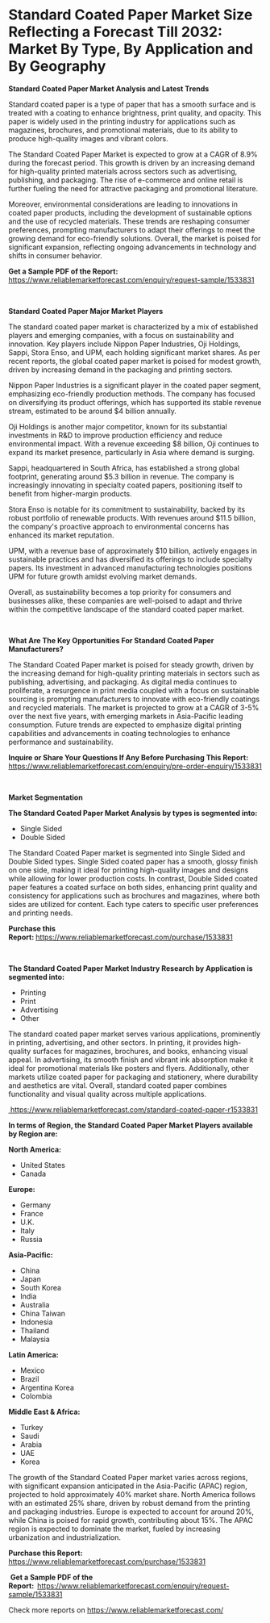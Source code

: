 <p><h1>Standard Coated Paper Market Size Reflecting a Forecast Till 2032: Market By Type, By Application and By Geography</h1></p><p><strong>Standard Coated Paper Market Analysis and Latest Trends</strong></p>
<p><p>Standard coated paper is a type of paper that has a smooth surface and is treated with a coating to enhance brightness, print quality, and opacity. This paper is widely used in the printing industry for applications such as magazines, brochures, and promotional materials, due to its ability to produce high-quality images and vibrant colors. </p><p>The Standard Coated Paper Market is expected to grow at a CAGR of 8.9% during the forecast period. This growth is driven by an increasing demand for high-quality printed materials across sectors such as advertising, publishing, and packaging. The rise of e-commerce and online retail is further fueling the need for attractive packaging and promotional literature. </p><p>Moreover, environmental considerations are leading to innovations in coated paper products, including the development of sustainable options and the use of recycled materials. These trends are reshaping consumer preferences, prompting manufacturers to adapt their offerings to meet the growing demand for eco-friendly solutions. Overall, the market is poised for significant expansion, reflecting ongoing advancements in technology and shifts in consumer behavior.</p></p>
<p><strong>Get a Sample PDF of the Report:&nbsp;</strong> <a href="https://www.reliablemarketforecast.com/enquiry/request-sample/1533831?utm_campaign=2781&utm_medium=2&utm_source=Github&utm_content=ia&utm_term=31032025&utm_id=standard-coated-paper">https://www.reliablemarketforecast.com/enquiry/request-sample/1533831</a></p>
<p>&nbsp;</p>
<p><strong>Standard Coated Paper Major Market Players</strong></p>
<p><p>The standard coated paper market is characterized by a mix of established players and emerging companies, with a focus on sustainability and innovation. Key players include Nippon Paper Industries, Oji Holdings, Sappi, Stora Enso, and UPM, each holding significant market shares. As per recent reports, the global coated paper market is poised for modest growth, driven by increasing demand in the packaging and printing sectors.</p><p>Nippon Paper Industries is a significant player in the coated paper segment, emphasizing eco-friendly production methods. The company has focused on diversifying its product offerings, which has supported its stable revenue stream, estimated to be around $4 billion annually.</p><p>Oji Holdings is another major competitor, known for its substantial investments in R&D to improve production efficiency and reduce environmental impact. With a revenue exceeding $8 billion, Oji continues to expand its market presence, particularly in Asia where demand is surging.</p><p>Sappi, headquartered in South Africa, has established a strong global footprint, generating around $5.3 billion in revenue. The company is increasingly innovating in specialty coated papers, positioning itself to benefit from higher-margin products.</p><p>Stora Enso is notable for its commitment to sustainability, backed by its robust portfolio of renewable products. With revenues around $11.5 billion, the company's proactive approach to environmental concerns has enhanced its market reputation.</p><p>UPM, with a revenue base of approximately $10 billion, actively engages in sustainable practices and has diversified its offerings to include specialty papers. Its investment in advanced manufacturing technologies positions UPM for future growth amidst evolving market demands.</p><p>Overall, as sustainability becomes a top priority for consumers and businesses alike, these companies are well-poised to adapt and thrive within the competitive landscape of the standard coated paper market.</p></p>
<p>&nbsp;</p>
<p><strong>What Are The Key Opportunities For Standard Coated Paper Manufacturers?</strong></p>
<p><p>The Standard Coated Paper market is poised for steady growth, driven by the increasing demand for high-quality printing materials in sectors such as publishing, advertising, and packaging. As digital media continues to proliferate, a resurgence in print media coupled with a focus on sustainable sourcing is prompting manufacturers to innovate with eco-friendly coatings and recycled materials. The market is projected to grow at a CAGR of 3-5% over the next five years, with emerging markets in Asia-Pacific leading consumption. Future trends are expected to emphasize digital printing capabilities and advancements in coating technologies to enhance performance and sustainability.</p></p>
<p><strong>Inquire or Share Your Questions If Any Before Purchasing This Report:</strong> <a href="https://www.reliablemarketforecast.com/enquiry/pre-order-enquiry/1533831?utm_campaign=2781&utm_medium=2&utm_source=Github&utm_content=ia&utm_term=31032025&utm_id=standard-coated-paper">https://www.reliablemarketforecast.com/enquiry/pre-order-enquiry/1533831</a></p>
<p>&nbsp;</p>
<p><strong>Market Segmentation</strong></p>
<p><strong>The Standard Coated Paper Market Analysis by types is segmented into:</strong></p>
<p><ul><li>Single Sided</li><li>Double Sided</li></ul></p>
<p><p>The Standard Coated Paper market is segmented into Single Sided and Double Sided types. Single Sided coated paper has a smooth, glossy finish on one side, making it ideal for printing high-quality images and designs while allowing for lower production costs. In contrast, Double Sided coated paper features a coated surface on both sides, enhancing print quality and consistency for applications such as brochures and magazines, where both sides are utilized for content. Each type caters to specific user preferences and printing needs.</p></p>
<p><strong>Purchase this Report:&nbsp;</strong><a href="https://www.reliablemarketforecast.com/purchase/1533831?utm_campaign=2781&utm_medium=2&utm_source=Github&utm_content=ia&utm_term=31032025&utm_id=standard-coated-paper">https://www.reliablemarketforecast.com/purchase/1533831</a></p>
<p>&nbsp;</p>
<p><strong>The Standard Coated Paper Market Industry Research by Application is segmented into:</strong></p>
<p><ul><li>Printing</li><li>Print</li><li>Advertising</li><li>Other</li></ul></p>
<p><p>The standard coated paper market serves various applications, prominently in printing, advertising, and other sectors. In printing, it provides high-quality surfaces for magazines, brochures, and books, enhancing visual appeal. In advertising, its smooth finish and vibrant ink absorption make it ideal for promotional materials like posters and flyers. Additionally, other markets utilize coated paper for packaging and stationery, where durability and aesthetics are vital. Overall, standard coated paper combines functionality and visual quality across multiple applications.</p></p>
<p><a href="https://www.reliablemarketforecast.com/standard-coated-paper-r1533831?utm_campaign=2781&utm_medium=2&utm_source=Github&utm_content=ia&utm_term=31032025&utm_id=standard-coated-paper">&nbsp;https://www.reliablemarketforecast.com/standard-coated-paper-r1533831</a></p>
<p><strong>In terms of Region, the Standard Coated Paper Market Players available by Region are:</strong></p>
<p>
    <p> <strong> North America: </strong>
        <ul>
            <li>United States</li>
            <li>Canada</li>
        </ul>
        </p> 
    <p> <strong> Europe: </strong>
        <ul>
            <li>Germany</li>
            <li>France</li>
            <li>U.K.</li>
            <li>Italy</li>
            <li>Russia</li>
        </ul>
        </p> 
    <p> <strong> Asia-Pacific: </strong>
        <ul>
            <li>China</li>
            <li>Japan</li>
            <li>South Korea</li>
            <li>India</li>
            <li>Australia</li>
            <li>China Taiwan</li>
            <li>Indonesia</li>
            <li>Thailand</li>
            <li>Malaysia</li>
        </ul>
        </p> 
    <p> <strong> Latin America: </strong>
        <ul>
            <li>Mexico</li>
            <li>Brazil</li>
            <li>Argentina Korea</li>
            <li>Colombia</li>
        </ul>
        </p> 
    <p> <strong> Middle East & Africa: </strong>
        <ul>
            <li>Turkey</li>
            <li>Saudi</li>
            <li>Arabia</li>
            <li>UAE</li>
            <li>Korea</li>
        </ul>
    </p>
    </p>
<p><p>The growth of the Standard Coated Paper market varies across regions, with significant expansion anticipated in the Asia-Pacific (APAC) region, projected to hold approximately 40% market share. North America follows with an estimated 25% share, driven by robust demand from the printing and packaging industries. Europe is expected to account for around 20%, while China is poised for rapid growth, contributing about 15%. The APAC region is expected to dominate the market, fueled by increasing urbanization and industrialization.</p></p>
<p><strong>Purchase this Report: </strong><a href="https://www.reliablemarketforecast.com/purchase/1533831?utm_campaign=2781&utm_medium=2&utm_source=Github&utm_content=ia&utm_term=31032025&utm_id=standard-coated-paper">https://www.reliablemarketforecast.com/purchase/1533831</a></p>
<p>&nbsp;<strong>Get a Sample PDF of the Report:&nbsp;&nbsp;</strong><a href="https://www.reliablemarketforecast.com/enquiry/request-sample/1533831?utm_campaign=2781&utm_medium=2&utm_source=Github&utm_content=ia&utm_term=31032025&utm_id=standard-coated-paper">https://www.reliablemarketforecast.com/enquiry/request-sample/1533831</a></p>
<p><strong></strong></p>
<p>Check more reports on <a href="https://www.reliablemarketforecast.com/?utm_campaign=2781&utm_medium=2&utm_source=Github&utm_content=ia&utm_term=31032025&utm_id=standard-coated-paper">https://www.reliablemarketforecast.com/</a></p>